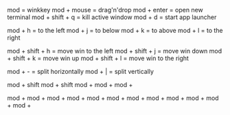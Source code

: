 mod =  winkkey
mod + mouse = drag'n'drop
mod + enter = open new terminal
mod + shift + q = kill active window
mod + d = start app launcher

mod + h = to the left
mod + j = to below
mod + k = to above
mod + l = to the right

mod + shift + h = move win to the left
mod + shift + j = move win down
mod + shift + k = move win up
mod + shift + l = move win to the right

mod + - = split horizontally
mod + | = split vertically








mod + shift
mod + shift
mod + 
mod + 
mod + 





mod + 
mod + 
mod + 
mod + 
mod + 
mod + 
mod + 
mod + 
mod + 
mod + 
mod + 
mod + 